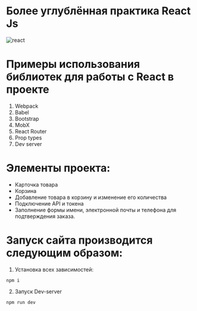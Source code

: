 # Более углублённая практика React Js

![react](https://repository-images.githubusercontent.com/37153337/9d0a6780-394a-11eb-9fd1-6296a684b124)

# Примеры использования библиотек для работы с React в проекте

1. Webpack
2. Babel
3. Bootstrap
4. MobX
5. React Router
6. Prop types
7. Dev server

# Элементы проекта:

- Карточка товара
- Корзина
- Добавление товара в корзину и изменение его количества
- Подключение API и токена
- Заполнение формы имени, электронной почты и телефона для подтверждения заказа.

# Запуск сайта производится следующим образом:

1. Установка всех зависимостей:

```
npm i
```

2. Запуск Dev-server

```
npm run dev
```
